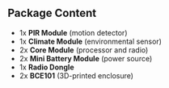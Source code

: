 ## Package Content

* 1x **PIR Module** (motion detector)
* 1x **Climate Module** (environmental sensor)
* 2x **Core Module** (processor and radio)
* 2x **Mini Battery Module** (power source)
* 1x **Radio Dongle**
* 2x **BCE101** (3D-printed enclosure)
